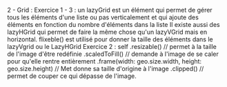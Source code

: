 2 - Grid : 
Exercice 1 - 3 : 
  un lazyGrid est un élément qui permet de gérer tous les éléments d'une liste ou pas verticalement et qui ajoute    des éléments en fonction du nombre d'éléments dans la liste
  Il existe aussi des lazyHGrid qui permet de faire la même chose qu'un lazyVGrid mais en horizontal. flixeble()     est utilisé pour donner la taille des éléments dans le lazyVgrid ou le LazyHGrid
Exercice 2 : 
self
.resizable() // permet à la taille de l'image d'être redéfinie
.scaledToFill() // demande à l'image de se caler pour qu'elle rentre entièrement
.frame(width: geo.size.width, height: geo.size.height) // Met donne sa taille d'origine à l'image
.clipped() // permet de couper ce qui dépasse de l'image.
